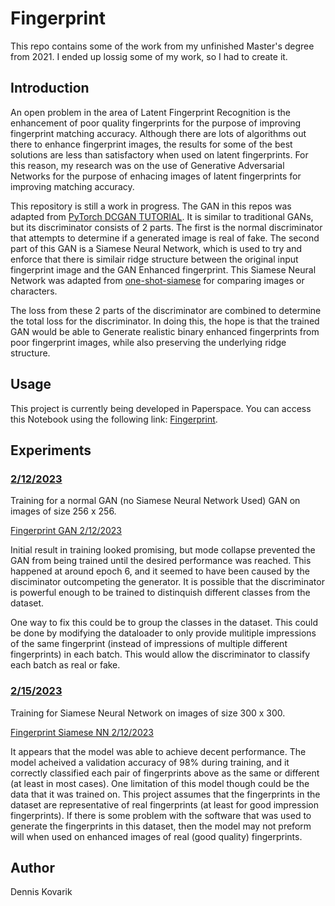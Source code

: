 # Fingerprint

This repo contains some of the work from my unfinished Master's degree from 2021. I ended up lossig some of my work, so I had to create it. 

## Introduction
An open problem in the area of Latent Fingerprint Recognition is the enhancement of poor quality fingerprints for the purpose of improving fingerprint matching accuracy. Although there are lots of algorithms out there to enhance fingerprint images, the results for some of the best solutions are less than satisfactory when used on latent fingerprints. For this reason, my research was on the use of Generative Adversarial Networks for the purpose of enhacing images of latent fingerprints for improving matching accuracy.

This repository is still a work in progress. The GAN in this repos was adapted from [PyTorch DCGAN TUTORIAL](https://pytorch.org/tutorials/beginner/dcgan_faces_tutorial.html). It is similar to traditional GANs, but its discriminator consists of 2 parts. The first is the normal discriminator that attempts to determine if a generated image is real of fake. The second part of this GAN is a Siamese Neural Network, which is used to try and enforce that there is similair ridge structure between the original input fingerprint image and the GAN Enhanced fingerprint. This Siamese Neural Network was adapted from [one-shot-siamese](https://github.com/kevinzakka/one-shot-siamese) for comparing images or characters.

The loss from these 2 parts of the discriminator are combined to determine the total loss for the discriminator. In doing this, the hope is that the trained GAN would be able to Generate realistic binary enhanced fingerprints from poor fingerprint images, while also preserving the underlying ridge structure.

## Usage
This project is currently being developed in Paperspace. You can access this Notebook using the following link: [Fingerprint](https://console.paperspace.com/denkovarik123/notebook/r8krvughxoashik).

## Experiments
### <ins>2/12/2023</ins>  
Training for a normal GAN (no Siamese Neural Network Used) GAN on images of size 256 x 256.    

[Fingerprint GAN 2/12/2023](Experiments/Fingerprint%20GAN_20230212.html)  

Initial result in training looked promising, but mode collapse prevented the GAN from being trained until the desired performance was reached. This happened at around epoch 6, and it seemed to have been caused by the disciminator outcompeting the generator. It is possible that the discriminator is powerful enough to be trained to distinquish different classes from the dataset.  

One way to fix this could be to group the classes in the dataset. This could be done by modifying the dataloader to only provide mulitiple impressions of the same fingerprint (instead of impressions of multiple different fingerprints) in each batch. This would allow the discriminator to classify each batch as real or fake. 

### <ins>2/15/2023</ins>  
Training for Siamese Neural Network on images of size 300 x 300.    

[Fingerprint Siamese NN 2/12/2023](http://htmlpreview.github.io/?https://github.com/denkovarik/Fingerprint/blob/main/Fingerprint%20Siamese%20Neural%20Network_20230215.html)  

It appears that the model was able to achieve decent performance. The model acheived a validation accuracy of 98% during training, and it correctly classified each pair of fingerprints above as the same or different (at least in most cases). One limitation of this model though could be the data that it was trained on. This project assumes that the fingerprints in the dataset are representative of real fingerprints (at least for good impression fingerprints). If there is some problem with the software that was used to generate the fingerprints in this dataset, then the model may not preform will when used on enhanced images of real (good quality) fingerprints.

## Author
Dennis Kovarik
